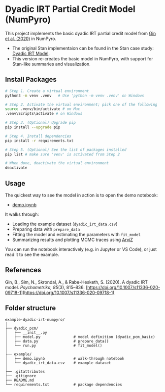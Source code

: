 # Dyadic IRT Partial Credit Model (NumPyro)

This project implements the basic dyadic IRT partial credit model from [Gin et al. (2020)](https://link.springer.com/article/10.1007/s11336-020-09718-1) in NumPyro.

- The original Stan implementaion can be found in the Stan case study: [Dyadic IRT Model](https://mc-stan.org/learn-stan/case-studies/dyadic_irt_model.html#example-application).
- This version re-creates the basic model in NumPyro, with support for Stan-like summaries and visualization.

## Install Packages

```bash
# Step 1. Create a virtual environment
python3 -m venv .venv   # Use 'python -m venv .venv' on Windows

# Step 2. Activate the virtual environment; pick one of the following
source .venv/bin/activate # on Mac
.venv\Scripts\activate # on Windows

# Step 3. (Optional) Upgrade pip
pip install --upgrade pip

# Step 4. Install dependencies
pip install -r requirements.txt

# Step 5. (Optional) See the list of packages installed
pip list # make sure 'venv' is activated from Step 2

# When done, deactivate the virtual environment
deactivate
```

## Usage

The quickest way to see the model in action is to open the demo notebook:

- [demo.ipynb](./example/demo.ipynb)

It walks through:

- Loading the example dataset (`dyadic_irt_data.csv`)
- Preparing data with `prepare_data`
- Fitting the model and estimating the parameters with `fit_model`
- Summarizing results and plotting MCMC traces using [ArviZ](https://python.arviz.org/)

You can run the notebook interactively (e.g. in Jupyter or VS Code), or just read it to see the example.

## References

Gin, B., Sim, N., Skrondal, A., & Rabe-Hesketh, S. (2020). A dyadic IRT model. *Psychometrika, 85*(3), 815–836. [https://doi.org/10.1007/s11336-020-09718-1](https://doi.org/10.1007/s11336-020-09718-1)

## Folder structure

```text
example-dyadic-irt-numpyro/                
│
├── dyadic_pcm/                
│   ├── __init__.py            
│   ├── model.py               # model definition (dyadic_pcm_basic)
│   ├── data.py                # prepare_data()
│   └── run.py                 # fit_model()
│
├── example/                  
│   ├── demo.ipynb             # walk-through notebook
│   └── dyadic_irt_data.csv    # example dataset
│
├── .gitattributes
├── .gitignore
├── README.md
└── requirements.txt           # package dependencies
```
